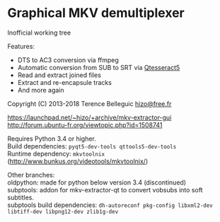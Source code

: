 Graphical MKV demultiplexer
===========================

Inofficial working tree

Features:
  * DTS to AC3 conversion via ffmpeg
  * Automatic conversion from SUB to SRT via [Qtesseract5](https://github.com/darealshinji/Qtesseract5)
  * Read and extract joined files
  * Extract and re-encapsule tracks
  * And more again

Copyright (C) 2013-2018 Terence Belleguic <hizo@free.fr>

https://launchpad.net/~hizo/+archive/mkv-extractor-gui<br>
http://forum.ubuntu-fr.org/viewtopic.php?id=1508741


Requires Python 3.4 or higher.<br>
Build dependencies: `pyqt5-dev-tools qttools5-dev-tools`<br>
Runtime dependency: `mkvtoolnix` (http://www.bunkus.org/videotools/mkvtoolnix/)

Other branches:<br>
oldpython: made for python below version 3.4 (discontinued)<br>
subptools: addon for mkv-extractor-qt to convert vobsubs into soft subtitles.<br>
subptools build dependencies: `dh-autoreconf pkg-config libxml2-dev libtiff-dev libpng12-dev zlib1g-dev`
